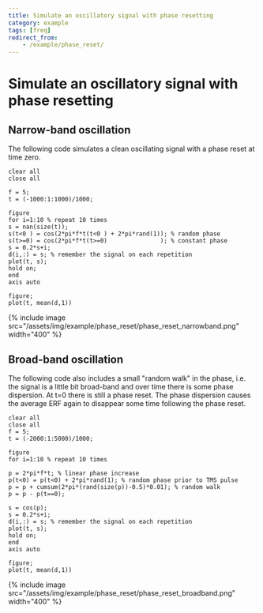 ```yaml
---
title: Simulate an oscillatory signal with phase resetting
category: example
tags: [freq]
redirect_from:
    - /example/phase_reset/
---
```


# Simulate an oscillatory signal with phase resetting

## Narrow-band oscillation

The following code simulates a clean oscillating signal with a phase reset at time zero.

    clear all
    close all

    f = 5;
    t = (-1000:1:1000)/1000;

    figure
    for i=1:10 % repeat 10 times
    s = nan(size(t));
    s(t<0 ) = cos(2*pi*f*t(t<0 ) + 2*pi*rand(1)); % random phase
    s(t>=0) = cos(2*pi*f*t(t>=0)               ); % constant phase
    s = 0.2*s+i;
    d(i,:) = s; % remember the signal on each repetition
    plot(t, s);
    hold on;
    end
    axis auto

    figure;
    plot(t, mean(d,1))

{% include image src="/assets/img/example/phase_reset/phase_reset_narrowband.png" width="400" %}

## Broad-band oscillation

The following code also includes a small "random walk" in the phase, i.e. the signal is a little bit broad-band and over time there is some phase dispersion. At t=0 there is still a phase reset. The phase dispersion causes the average ERF again to disappear some time following the phase reset.

    clear all
    close all
    f = 5;
    t = (-2000:1:5000)/1000;

    figure
    for i=1:10 % repeat 10 times

    p = 2*pi*f*t; % linear phase increase
    p(t<0) = p(t<0) + 2*pi*rand(1); % random phase prior to TMS pulse
    p = p + cumsum(2*pi*(rand(size(p))-0.5)*0.01); % random walk
    p = p - p(t==0);

    s = cos(p);
    s = 0.2*s+i;
    d(i,:) = s; % remember the signal on each repetition
    plot(t, s);
    hold on;
    end
    axis auto

    figure;
    plot(t, mean(d,1))

{% include image src="/assets/img/example/phase_reset/phase_reset_broadband.png" width="400" %}

